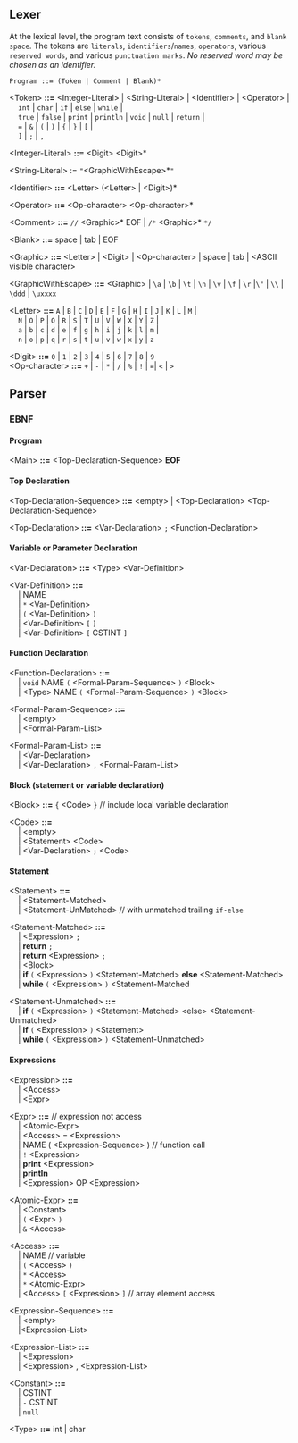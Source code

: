 ## Lexer

At the lexical level, the program text consists of `tokens`, `comments`, and
`blank space`.  The tokens are `literals`, `identifiers`/`names`, `operators`,
various `reserved words`, and various `punctuation marks`. _No reserved word may
be chosen as an identifier._

```
Program ::= (Token | Comment | Blank)*
```

\<Token\> **::=** \<Integer-Literal\> | \<String-Literal\> | \<Identifier\> | \<Operator\> | <br/>
&nbsp;&nbsp;&nbsp;&nbsp;`int` | `char` | `if` | `else` | `while` |<br/>
&nbsp;&nbsp;&nbsp;&nbsp;`true` | `false` | `print` | `println` | `void` | `null` | `return` |<br/>
&nbsp;&nbsp;&nbsp;&nbsp;`=` | `&` | `(` | `)` | `{` | `}` | `[` |<br/>
&nbsp;&nbsp;&nbsp;&nbsp;`]` | `;` | `,`

\<Integer-Literal\> **::=** \<Digit\> \<Digit\>*

\<String-Literal\>  := `"`\<GraphicWithEscape\>*`"`

\<Identifier\>      **::=** \<Letter\> (\<Letter\> | \<Digit\>)*

\<Operator\>        **::=** \<Op-character\> \<Op-character\>*

\<Comment\>         **::=** `//` \<Graphic\>* EOF | `/*` \<Graphic\>* `*/`

\<Blank\>           **::=** space | tab | EOF

\<Graphic\>      **::=** \<Letter\> | \<Digit\> | \<Op-character\> | space | tab | \<ASCII
visible character\>

\<GraphicWithEscape\> **::=** \<Graphic\> | `\a` | `\b` | `\t` | `\n` | `\v` | `\f` | `\r` |`\"` | `\\` | `\ddd` | `\uxxxx`

\<Letter\>       **::=**  `A` | `B` | `C` | `D` | `E` | `F` | `G` | `H` | `I` | `J` | `K` | `L` | `M` | <br/>
&nbsp;&nbsp;&nbsp;&nbsp;`N` | `O` | `P` | `Q` | `R` | `S` | `T` | `U` | `V` | `W` | `X` | `Y` | `Z` | <br/>
&nbsp;&nbsp;&nbsp;&nbsp;`a` | `b` | `c` | `d` | `e` | `f` | `g` | `h` | `i` | `j` | `k` | `l` | `m` | <br/>
&nbsp;&nbsp;&nbsp;&nbsp;`n` | `o` | `p` | `q` | `r` | `s` | `t` | `u` | `v` | `w` | `x` | `y` | `z` <br/>

\<Digit\>        **::=**  `0` | `1` | `2` | `3` | `4` | `5` | `6` | `7` | `8` | `9` <br/>
\<Op-character\> **::=**  `+` | `-` | `*` | `/` | `%` | `!` | `=`| `<`  | `>`

## Parser

### EBNF

#### Program

\<Main\>  **::=** \<Top-Declaration-Sequence\> **EOF**<br/>

#### Top Declaration

\<Top-Declaration-Sequence\> **::=** \<empty\> | \<Top-Declaration\> \<Top-Declaration-Sequence\><br/>

\<Top-Declaration\>          **::=** \<Var-Declaration\> `;` \<Function-Declaration\><br/>

#### Variable or Parameter Declaration

\<Var-Declaration\> **::=** \<Type\> \<Var-Definition\><br/>

\<Var-Definition\> **::=**<br/>
&nbsp;&nbsp;&nbsp;&nbsp;| NAME<br/>
&nbsp;&nbsp;&nbsp;&nbsp;| `*` \<Var-Definition\><br/>
&nbsp;&nbsp;&nbsp;&nbsp;| `(` \<Var-Definition\> `)`<br/>
&nbsp;&nbsp;&nbsp;&nbsp;| \<Var-Definition\> `[` `]`<br/>
&nbsp;&nbsp;&nbsp;&nbsp;| \<Var-Definition\> `[` CSTINT `]`<br/>

#### Function Declaration

\<Function-Declaration\> **::=**<br/>
&nbsp;&nbsp;&nbsp;&nbsp;| `void` NAME `(` \<Formal-Param-Sequence\> `)` \<Block\><br/>
&nbsp;&nbsp;&nbsp;&nbsp;| \<Type\> NAME `(` \<Formal-Param-Sequence\> `)` \<Block\><br/>

\<Formal-Param-Sequence\> **::=**<br/>
&nbsp;&nbsp;&nbsp;&nbsp;| \<empty\><br/>
&nbsp;&nbsp;&nbsp;&nbsp;| \<Formal-Param-List\><br/>

\<Formal-Param-List\> **::=**<br/>
&nbsp;&nbsp;&nbsp;&nbsp;| \<Var-Declaration\><br/>
&nbsp;&nbsp;&nbsp;&nbsp;| \<Var-Declaration\> `,` \<Formal-Param-List\><br/>

#### Block (statement or variable declaration)

\<Block\> **::=** `{` \<Code\> `}`    // include local variable declaration<br/>

\<Code\> **::=**<br/>
&nbsp;&nbsp;&nbsp;&nbsp;| \<empty\><br/>
&nbsp;&nbsp;&nbsp;&nbsp;| \<Statement\> \<Code\><br/>
&nbsp;&nbsp;&nbsp;&nbsp;| \<Var-Declaration\> `;` \<Code\><br/>

#### Statement

\<Statement\> **::=**<br/>
&nbsp;&nbsp;&nbsp;&nbsp;| \<Statement-Matched\><br/>
&nbsp;&nbsp;&nbsp;&nbsp;| \<Statement-UnMatched\>      // with unmatched trailing `if-else`<br/>

\<Statement-Matched\> **::=**<br/>
&nbsp;&nbsp;&nbsp;&nbsp;| \<Expression\> `;`<br/>
&nbsp;&nbsp;&nbsp;&nbsp;| **return** `;`<br/>
&nbsp;&nbsp;&nbsp;&nbsp;| **return** \<Expression\> `;`<br/>
&nbsp;&nbsp;&nbsp;&nbsp;| \<Block\><br/>
&nbsp;&nbsp;&nbsp;&nbsp;| **if** `(` \<Expression\> `)` \<Statement-Matched\> **else** \<Statement-Matched\><br/>
&nbsp;&nbsp;&nbsp;&nbsp;| **while** `(` \<Expression\> `)` \<Statement-Matched<br/>

\<Statement-Unmatched\> **::=**<br/>
&nbsp;&nbsp;&nbsp;&nbsp;| **if** `(` \<Expression\> `)` \<Statement-Matched\> \<else\> \<Statement-Unmatched\><br/>
&nbsp;&nbsp;&nbsp;&nbsp;| **if** `(` \<Expression\> `)` \<Statement\><br/>
&nbsp;&nbsp;&nbsp;&nbsp;| **while** `(` \<Expression\> `)` \<Statement-Unmatched\><br/>

#### Expressions

\<Expression\> **::=**<br/>
&nbsp;&nbsp;&nbsp;&nbsp;| \<Access\><br/>
&nbsp;&nbsp;&nbsp;&nbsp;| \<Expr\>

\<Expr\> **::=**                                // expression not access<br/>
&nbsp;&nbsp;&nbsp;&nbsp;| \<Atomic-Expr\><br/>
&nbsp;&nbsp;&nbsp;&nbsp;| \<Access\> = \<Expression\><br/>
&nbsp;&nbsp;&nbsp;&nbsp;| NAME ( \<Expression-Sequence\> )  // function call<br/>
&nbsp;&nbsp;&nbsp;&nbsp;| `!` \<Expression\><br/>
&nbsp;&nbsp;&nbsp;&nbsp;| **print** \<Expression\><br/>
&nbsp;&nbsp;&nbsp;&nbsp;| **println**<br/>
&nbsp;&nbsp;&nbsp;&nbsp;| \<Expression\> OP \<Expression\><br/>

\<Atomic-Expr\> **::=**<br/>
&nbsp;&nbsp;&nbsp;&nbsp;| \<Constant\><br/>
&nbsp;&nbsp;&nbsp;&nbsp;| `(` \<Expr\> `)`<br/>
&nbsp;&nbsp;&nbsp;&nbsp;| `&` \<Access\><br/>

\<Access\> **::=**<br/>
&nbsp;&nbsp;&nbsp;&nbsp;| NAME                               // variable<br/>
&nbsp;&nbsp;&nbsp;&nbsp;| `(` \<Access\> `)`<br/>
&nbsp;&nbsp;&nbsp;&nbsp;| `*` \<Access\><br/>
&nbsp;&nbsp;&nbsp;&nbsp;| `*` \<Atomic-Expr\><br/>
&nbsp;&nbsp;&nbsp;&nbsp;| \<Access\> `[` \<Expression\> `]`  // array element access<br/>

\<Expression-Sequence\> **::=**<br/>
&nbsp;&nbsp;&nbsp;&nbsp;| \<empty\><br/>
&nbsp;&nbsp;&nbsp;&nbsp;|\<Expression-List\><br/>

\<Expression-List\> **::=**<br/>
&nbsp;&nbsp;&nbsp;&nbsp;| \<Expression\><br/>
&nbsp;&nbsp;&nbsp;&nbsp;| \<Expression\> , \<Expression-List\><br/>

\<Constant\> **::=**<br/>
&nbsp;&nbsp;&nbsp;&nbsp;| CSTINT<br/>
&nbsp;&nbsp;&nbsp;&nbsp;| `-` CSTINT<br/>
&nbsp;&nbsp;&nbsp;&nbsp;| `null`<br/>

\<Type\> **::=** int | char<br/>
